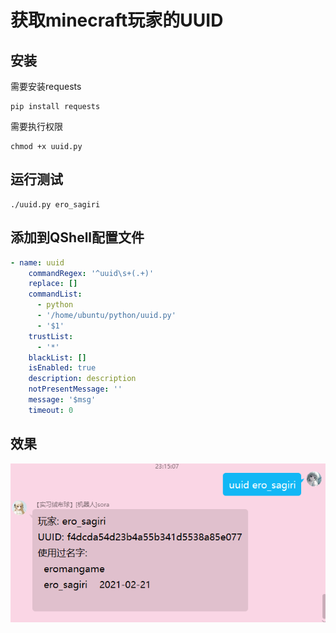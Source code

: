 # 获取minecraft玩家的UUID

## 安装
需要安装requests
```shell
pip install requests
```
需要执行权限
```shell
chmod +x uuid.py
```

## 运行测试
```shell
./uuid.py ero_sagiri
```

## 添加到QShell配置文件
```yaml
- name: uuid
    commandRegex: '^uuid\s+(.+)'
    replace: []
    commandList:
      - python
      - '/home/ubuntu/python/uuid.py'
      - '$1'
    trustList:
      - '*'
    blackList: []
    isEnabled: true
    description: description
    notPresentMessage: ''
    message: '$msg'
    timeout: 0
```

## 效果
![QWQ](test.png "QWQ")
